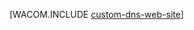 <properties title="Custom domain name" pageTitle="Configuring a custom domain name for a Windows Azure web site" metaKeywords="Windows Azure, Windows Azure Web Sites, domain name" description="" services="web-sites" documentationCenter="" authors="" />

[WACOM.INCLUDE [custom-dns-web-site](../includes/custom-dns-web-site.md)]
